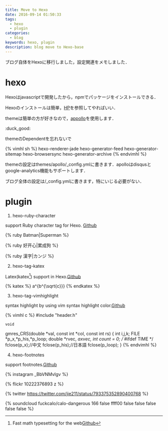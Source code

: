 ```yaml
---
title: Move to Hexo
date: 2016-09-14 01:50:33
tags:
  - hexo
  - plugin
categories:
  - blog
keywords: hexo, plugin
description: blog move to Hexo-base
---
```

ブログ自体をHexoに移行しました，設定関連をメモしました．
<!-- more -->

<!-- toc -->

# hexo

Hexoはjavascriptで開発したから，npmでパッケージをインストールできる．

Hexoのインストールは簡単，[HP](https://hexo.io)を参照してやればいい．

themeは簡単の方が好きなので，[appollo](https://github.com/pinggod/hexo-theme-apollo)を使用します．

:duck_good:

<div class="tip">
themeのDependentを忘れないで

{% vimhl sh %}
hexo-renderer-jade hexo-generator-feed hexo-generator-sitemap hexo-browsersync hexo-generator-archive
{% endvimhl %}
</div>


themeの設定はthemes/apollo/_config.ymlに書きます．apolloはdisqusとgoogle-analytics機能もサポートします．

ブログ全体の設定は/_config.ymlに書きます，特にいじる必要がない．

# plugin

1. hexo-ruby-character

  support Ruby character tag for Hexo. [Github](https://github.com/JamesPan/hexo-ruby-character)

  {% ruby Batman|Superman %}

  {% ruby 好开心|累成狗 %}

  {% ruby 漢字|カンジ %}

2. hexo-tag-katex

  Latex(katex[^1]) support in Hexo.[Github](https://github.com/iamprasad88/hexo-tag-katex)

  {% katex %}
  a^{b^{\sqrt{c}}}
  {% endkatex %}

3. hexo-tag-vimhighlight

  syntax highlight by using vim syntax highlight color.[Github](https://github.com/ppwwyyxx/hexo-tag-vimhighlight)

  {% vimhl c %}
  #include "header.h"

    void
  gmres_CRS(double *val,
      const int *col,
      const int rs)
  {
    int i,j,k;
    FILE *p_x,*p_his,*p_loop;
    double *rvec, *axvec,
    int count = 0;
    /* #ifdef TIME */
    fclose(p_x);//中文
  fclose(p_his);//日本語
    fclose(p_loop);
  }
  {% endvimhl %}

4. hexo-footnotes

  support footnotes.[Github](https://github.com/LouisBarranqueiro/hexo-footnotes)

{% instagram _BbVNMvlgv %}

{% flickr 10222376893 z %}

{% twitter https://twitter.com/jie211/status/793375352890400768 %}

{% soundcloud fuckcalo/calo-dangerous 166 false ffff00 false false false false false %}

[^1]: Fast math typesetting for the web[Github](https://github.com/Khan/KaTeX)
